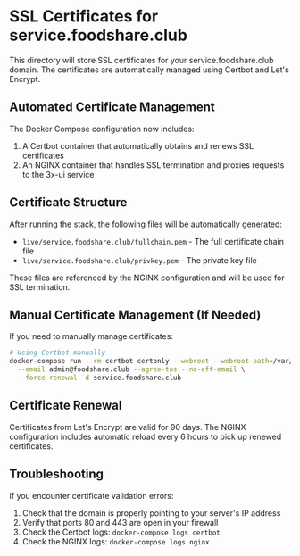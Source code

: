 # SSL Certificates for service.foodshare.club

This directory will store SSL certificates for your service.foodshare.club domain. The certificates are automatically managed using Certbot and Let's Encrypt.

## Automated Certificate Management

The Docker Compose configuration now includes:

1. A Certbot container that automatically obtains and renews SSL certificates
2. An NGINX container that handles SSL termination and proxies requests to the 3x-ui service

## Certificate Structure

After running the stack, the following files will be automatically generated:

- `live/service.foodshare.club/fullchain.pem` - The full certificate chain file
- `live/service.foodshare.club/privkey.pem` - The private key file

These files are referenced by the NGINX configuration and will be used for SSL termination.

## Manual Certificate Management (If Needed)

If you need to manually manage certificates:

```bash
# Using Certbot manually
docker-compose run --rm certbot certonly --webroot --webroot-path=/var/www/certbot \
  --email admin@foodshare.club --agree-tos --no-eff-email \
  --force-renewal -d service.foodshare.club
```

## Certificate Renewal

Certificates from Let's Encrypt are valid for 90 days. The NGINX configuration includes automatic reload every 6 hours to pick up renewed certificates.

## Troubleshooting

If you encounter certificate validation errors:

1. Check that the domain is properly pointing to your server's IP address
2. Verify that ports 80 and 443 are open in your firewall
3. Check the Certbot logs: `docker-compose logs certbot`
4. Check the NGINX logs: `docker-compose logs nginx` 